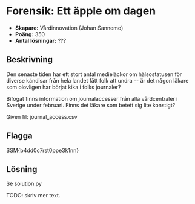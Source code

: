 # Forensik: Ett äpple om dagen

- **Skapare:** Vårdinnovation (Johan Sannemo)
- **Poäng:** 350
- **Antal lösningar:** ???

## Beskrivning
Den senaste tiden har ett stort antal medieläckor om hälsostatusen för diverse kändisar från hela landet fått folk att undra -- är det någon läkare som olovligen har börjat kika i folks journaler?

Bifogat finns information om journalaccesser från alla vårdcentraler i Sverige under februari.
Finns det läkare som betett sig lite konstigt?

Given fil: journal_access.csv

## Flagga
SSM{b4dd0c7rst0ppe3k1nn}

## Lösning

Se solution.py

TODO: skriv mer text.
